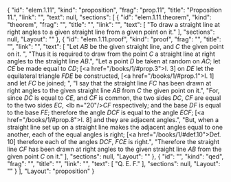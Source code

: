 {
  "id": "elem.1.11",
  "kind": "proposition",
  "frag": "prop.11",
  "title": "Proposition 11.",
  "link": "",
  "text": null,
  "sections": [
    {
      "id": "elem.1.11.theorem",
      "kind": "theorem",
      "frag": "",
      "title": "",
      "link": "",
      "text": [
        "To draw a straight line at right angles to a given straight line from a given point on it."
      ],
      "sections": null,
      "Layout": ""
    },
    {
      "id": "elem.1.11.proof",
      "kind": "proof",
      "frag": "",
      "title": "",
      "link": "",
      "text": [
        "Let <var>AB</var> be the given straight line, and <var>C</var> the given point on it. ",
        "Thus it is required to draw from the point <var>C</var> a straight line at right angles to the straight line <var>AB</var>.",
        "Let a point <var>D</var> be taken at random on <var>AC</var>; let <var>CE</var> be made equal to <var>CD</var>; [<a href=\"/books/1/#prop.3\">I. 3</a>] on <var>DE</var> let the equilateral triangle <var>FDE</var> be constructed, [<a href=\"/books/1/#prop.1\">I. 1</a>] and let <var>FC</var> be joined; ",
        "I say that the straight line <var>FC</var> has been drawn at right angles to the given straight line <var>AB</var> from <var>C</var> the given point on it.",
        "For, since <var>DC</var> is equal to <var>CE</var>, and <var>CF</var> is common, the two sides <var>DC</var>, <var>CF</var> are equal to the two sides <var>EC</var>, <lb n=\"20\"/><var>CF</var> respectively; and the base <var>DF</var> is equal to the base <var>FE</var>; therefore the angle <var>DCF</var> is equal to the angle <var>ECF</var>; [<a href=\"/books/1/#prop.8\">I. 8</a>] and they are adjacent angles.",
        "But, when a straight line set up on a straight line makes the adjacent angles equal to one another, each of the equal angles is right; [<a href=\"/books/1/#def.10\">Def. 10</a>] therefore each of the angles <var>DCF</var>, <var>FCE</var> is right.",
        "Therefore the straight line <var>CF</var> has been drawn at right angles to the given straight line <var>AB</var> from the given point <var>C</var> on it."
      ],
      "sections": null,
      "Layout": ""
    },
    {
      "id": "",
      "kind": "qed",
      "frag": "",
      "title": "",
      "link": "",
      "text": [
        "Q. E. F."
      ],
      "sections": null,
      "Layout": ""
    }
  ],
  "Layout": "proposition"
}
